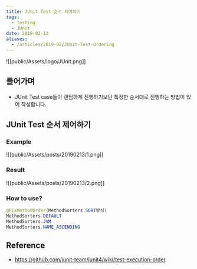 ```yaml
---
title: JUnit Test 순서 제어하기
tags:
  - Testing
  - JUnit
date: 2019-02-13
aliases: 
  - /articles/2019-02/JUnit-Test-Ordering
---
```



![[public/Assets/logo/JUnit.png]]


## 들어가며
- JUnit Test case들이 랜덤하게 진행하기보단 특정한 순서대로 진행하는 방법이 있어 작성합니다.



## JUnit Test 순서 제어하기

### Example
![[public/Assets/posts/20190213/1.png]]

### Result
![[public/Assets/posts/20190213/2.png]]

### How to use?
```java
@FixMethodOrder(MethodSorters.SORT방식)
MethodSorters.DEFAULT
MethodSorters.JVM
MethodSorters.NAME_ASCENDING
```

## Reference
- <https://github.com/junit-team/junit4/wiki/test-execution-order>
